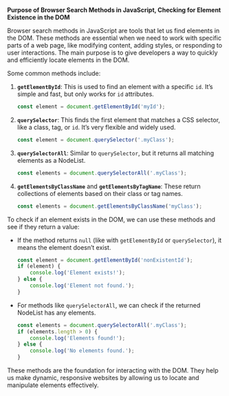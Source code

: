 **Purpose of Browser Search Methods in JavaScript, Checking for Element Existence in the DOM**

Browser search methods in JavaScript are tools that let us find elements in the DOM. These methods are essential when we need to work with specific parts of a web page, like modifying content, adding styles, or responding to user interactions. The main purpose is to give developers a way to quickly and efficiently locate elements in the DOM.

Some common methods include:

1. **`getElementById`**: This is used to find an element with a specific `id`. It’s simple and fast, but only works for `id` attributes.
   ```javascript
   const element = document.getElementById('myId');
   ```

2. **`querySelector`**: This finds the first element that matches a CSS selector, like a class, tag, or `id`. It’s very flexible and widely used.
   ```javascript
   const element = document.querySelector('.myClass');
   ```

3. **`querySelectorAll`**: Similar to `querySelector`, but it returns all matching elements as a NodeList.
   ```javascript
   const elements = document.querySelectorAll('.myClass');
   ```

4. **`getElementsByClassName`** and **`getElementsByTagName`**: These return collections of elements based on their class or tag names.
   ```javascript
   const elements = document.getElementsByClassName('myClass');
   ```

To check if an element exists in the DOM, we can use these methods and see if they return a value:

- If the method returns `null` (like with `getElementById` or `querySelector`), it means the element doesn’t exist.
   ```javascript
   const element = document.getElementById('nonExistentId');
   if (element) {
       console.log('Element exists!');
   } else {
       console.log('Element not found.');
   }
   ```

- For methods like `querySelectorAll`, we can check if the returned NodeList has any elements.
   ```javascript
   const elements = document.querySelectorAll('.myClass');
   if (elements.length > 0) {
       console.log('Elements found!');
   } else {
       console.log('No elements found.');
   }
   ```

These methods are the foundation for interacting with the DOM. They help us make dynamic, responsive websites by allowing us to locate and manipulate elements effectively.